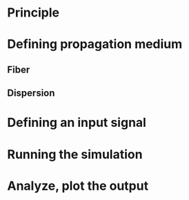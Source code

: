 # Principle

# Defining propagation medium

## Fiber

## Dispersion

# Defining an input signal

# Running the simulation


# Analyze, plot the output